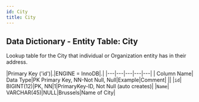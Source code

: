 ```yaml
---
id: City
title: City
---
```


## Data Dictionary - Entity Table: City

Lookup table for the City that individual or Organization entity has in their address.

|Primary Key ('id')|.|ENGINE = InnoDB|.|
|---|---|---|---|---|
| Column Name| Data Type|PK Primary Key, NN-Not Null, Null|Example|Comment|
||
|`id`| BIGINT(12)|PK, NN|1|PrimaryKey-ID, Not Null (auto creates)|
|`Name`| VARCHAR(45)|NULL|Brussels|Name of City|
